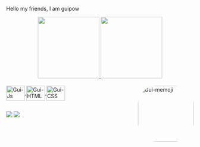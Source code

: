 Hello my friends, I am guipow

<div align="center">
  <a href="https://beacons.ai/guipow">
  <img height="165em" src="https://github-readme-stats.vercel.app/api?username=Guipow&show_icons=true&theme=dark&include_all_commits=true&count_private=true"/>
  <img height="165em" src="https://github-readme-stats.vercel.app/api/top-langs/?username=Guipow&layout=compact&langs_count=7&theme=dark"/>
</div>
<div style="display: block"><br>
  <img align="center" alt="Gui-Js" height="40" width="50" src="https://cdn.jsdelivr.net/gh/devicons/devicon/icons/javascript/javascript-original.svg">
  <img align="center" alt="Gui-HTML" height="40" width="50" src="https://cdn.jsdelivr.net/gh/devicons/devicon/icons/html5/html5-original.svg">
  <img align="center" alt="Gui-CSS" height="40" width="50" src="https://cdn.jsdelivr.net/gh/devicons/devicon/icons/css3/css3-original.svg">
  <img align="right" alt="Gui-memoji" height="150" style="border-radius:50px;" src="https://scontent.xx.fbcdn.net/v/t1.15752-9/s206x206/271374450_5151840334847993_7579215624246698966_n.png?_nc_cat=109&ccb=1-5&_nc_sid=aee45a&_nc_eui2=AeFf5jd--ahe3RAJSRbGXct8na4LJMsZfJidrgskyxl8mPX6rB0QySLajh6sxW6SQeCYzJO91q9ymUVyB4vDvHI_&_nc_ohc=kNCLt4IhCm8AX9vd1Mm&_nc_ad=z-m&_nc_cid=0&_nc_ht=scontent.xx&oh=03_AVLkr_1XBBOt-x_dyESet9iNVZ-u3wc8YTlLEfqv3OXldw&oe=62141E7C">
</div>

##

<div> 
  <a href="https://www.instagram.com/guipow1/" target="_blank"><img src="https://img.shields.io/badge/-Instagram-%23E4405F?style=for-the-badge&logo=instagram&logoColor=white" target="_blank"></a>
  <a href="https://www.linkedin.com/in/guipow/" target="_blank"><img src="https://img.shields.io/badge/-LinkedIn-%230077B5?style=for-the-badge&logo=linkedin&logoColor=white" target="_blank"></a> 
</div>
